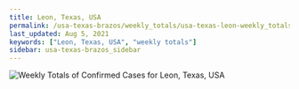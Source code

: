 ```yaml
---
title: Leon, Texas, USA
permalink: /usa-texas-brazos/weekly_totals/usa-texas-leon-weekly_totals.html
last_updated: Aug 5, 2021
keywords: ["Leon, Texas, USA", "weekly totals"]
sidebar: usa-texas-brazos_sidebar
---
```


![Weekly Totals of Confirmed Cases for Leon, Texas, USA](/covid_tracker/images/graphs/usa-texas-leon-weekly_totals_graph.png)
